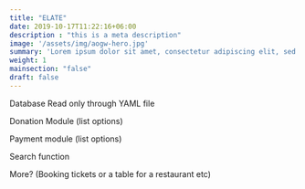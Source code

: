 ```yaml
---
title: "ELATE"
date: 2019-10-17T11:22:16+06:00
description : "this is a meta description"
image: '/assets/img/aogw-hero.jpg'
summary: 'Lorem ipsum dolor sit amet, consectetur adipiscing elit, sed do eiusmod tempor incididunt ut labore et dolore magna aliqua.'
weight: 1
mainsection: "false"
draft: false
---
```


Database Read only through YAML file

Donation Module (list options)

Payment module (list options)

Search function

More? (Booking tickets or a table for a restaurant etc)
